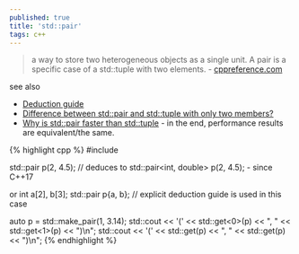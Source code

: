 ```yaml
---
published: true
title: 'std::pair'
tags: c++
---
```

>  a way to store two heterogeneous objects as a single unit. A pair is a specific case of a std::tuple with two elements. - [cppreference.com ](https://en.cppreference.com/w/cpp/utility/pair)

see also
- [Deduction guide](https://en.cppreference.com/w/cpp/utility/pair/deduction_guides)
- [Difference between std::pair and std::tuple with only two members?](https://stackoverflow.com/questions/6687107/difference-between-stdpair-and-stdtuple-with-only-two-members)
- [Why is std::pair faster than std::tuple](https://stackoverflow.com/a/26864461/51386) - in the end, performance results are equivalent/the same.

{% highlight cpp %}
#include <utility>
  
std::pair p(2, 4.5);     // deduces to std::pair<int, double> p(2, 4.5); - since C++17

or
int a[2], b[3];
std::pair p{a, b}; // explicit deduction guide is used in this case

auto p = std::make_pair(1, 3.14);
std::cout << '(' << std::get<0>(p) << ", " << std::get<1>(p) << ")\n";
std::cout << '(' << std::get<int>(p) << ", " << std::get<double>(p) << ")\n";
{% endhighlight %}